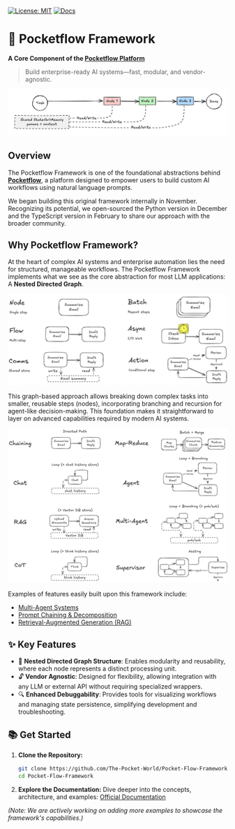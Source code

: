 [![License: MIT](https://img.shields.io/badge/License-MIT-yellow.svg)](https://opensource.org/licenses/MIT)
[![Docs](https://img.shields.io/badge/docs-latest-blue)](https://the-pocket-world.github.io/Pocket-Flow-Framework/)

# 🚀 Pocketflow Framework

**A Core Component of the [Pocketflow Platform](https://pocketflow.ai/)**

> Build enterprise-ready AI systems—fast, modular, and vendor-agnostic.

<p align="center">
  <img src="./assets/arc.png" width="700"/>
</p>

## Overview

The Pocketflow Framework is one of the foundational abstractions behind **[Pocketflow](https://pocketflow.ai/)**, a platform designed to empower users to build custom AI workflows using natural language prompts. 

We began building this original framework internally in November. Recognizing its potential, we open-sourced the Python version in December and the TypeScript version in February to share our approach with the broader community.

## Why Pocketflow Framework?

At the heart of complex AI systems and enterprise automation lies the need for structured, manageable workflows. The Pocketflow Framework implements what we see as the core abstraction for most LLM applications: A **Nested Directed Graph**.

<p align="center">
  <img src="./assets/abstraction.png" width="700"/>
</p>

This graph-based approach allows breaking down complex tasks into smaller, reusable steps (nodes), incorporating branching and recursion for agent-like decision-making. This foundation makes it straightforward to layer on advanced capabilities required by modern AI systems.

<p align="center">
  <img src="./assets/paradigm.png" width="700"/>
</p>

Examples of features easily built upon this framework include:
- [Multi-Agent Systems](https://the-pocket-world.github.io/Pocket-Flow-Framework/multi_agent/)
- [Prompt Chaining & Decomposition](https://the-pocket-world.github.io/Pocket-Flow-Framework/decomp/)
- [Retrieval-Augmented Generation (RAG)](https://the-pocket-world.github.io/Pocket-Flow-Framework/rag/)

## ✨ Key Features

- 🔄 **Nested Directed Graph Structure**: Enables modularity and reusability, where each node represents a distinct processing unit.
- 🔓 **Vendor Agnostic**: Designed for flexibility, allowing integration with any LLM or external API without requiring specialized wrappers.
- 🔍 **Enhanced Debuggability**: Provides tools for visualizing workflows and managing state persistence, simplifying development and troubleshooting.

## 📚 Get Started

1.  **Clone the Repository:**
    ```bash
    git clone https://github.com/The-Pocket-World/Pocket-Flow-Framework.git # Or your specific repo URL if different
    cd Pocket-Flow-Framework
    ```
2.  **Explore the Documentation:**
    Dive deeper into the concepts, architecture, and examples: [Official Documentation](https://the-pocket-world.github.io/Pocket-Flow-Framework/)

*(Note: We are actively working on adding more examples to showcase the framework's capabilities.)*
